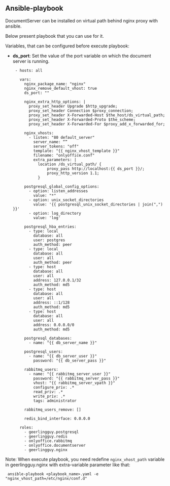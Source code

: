 ## Ansible-playbook

DocumentServer can be installed on virtual path behind nginx proxy with ansible. 

Below present playbook that you can use for it.

Variables, that can be configured before execute playbook:

- **ds_port**: Set the value of the port variable on which the document server is running.

       - hosts: all
   
         vars:
           nginx_package_name: "nginx"
           nginx_remove_default_vhost: true
           ds_port: ""
  
           nginx_extra_http_options: |
             proxy_set_header Upgrade $http_upgrade;
             proxy_set_header Connection $proxy_connection;
             proxy_set_header X-Forwarded-Host $the_host/ds_virtual_path;
             proxy_set_header X-Forwarded-Proto $the_scheme;
             proxy_set_header X-Forwarded-For $proxy_add_x_forwarded_for;
 
           nginx_vhosts:
             - listen: "80 default_server"
               server_name: “”
               server_tokens: "off"
               template: "{{ nginx_vhost_template }}"
               filename: "onlyoffice.conf"
               extra_parameters: |
                 location /ds_virtual_path/ {
                     proxy_pass http://localhost:{{ ds_port }}/;
                     proxy_http_version 1.1;
                 }

           postgresql_global_config_options:
             - option: listen_addresses
               value: "*"
             - option: unix_socket_directories
               value: '{{ postgresql_unix_socket_directories | join(",") }}'
             - option: log_directory
               value: 'log'

           postgresql_hba_entries:
             - type: local
               database: all
               user: postgres
               auth_method: peer
             - type: local
               database: all
               user: all
               auth_method: peer 
             - type: host
               database: all
               user: all
               address: 127.0.0.1/32
               auth_method: md5
             - type: host
               database: all
               user: all
               address: ::1/128
               auth_method: md5
             - type: host
               database: all
               user: all
               address: 0.0.0.0/0
               auth_method: md5

           postgresql_databases:
             - name: "{{ db_server_name }}"

           postgresql_users:
             - name: "{{ db_server_user }}"
               password: "{{ db_server_pass }}"

           rabbitmq_users:
             - name: "{{ rabbitmq_server_user }}"
               password: "{{ rabbitmq_server_pass }}"
               vhost: "{{ rabbitmq_server_vpath }}"
               configure_priv: .*
               read_priv: .*
               write_priv: .*
               tags: administrator

           rabbitmq_users_remove: []

           redis_bind_interface: 0.0.0.0

         roles:
           - geerlingguy.postgresql
           - geerlingguy.redis
           - onlyoffice.rabbitmq
           - onlyoffice.documentserver
           - geerlingguy.nginx
                

Note: When execute playbook, you need redefine `nginx_vhost_path` variable in geerlingguy.nginx with extra-variable parameter like that: 

     ansible-playbook <playbook_name>.yaml -e "nginx_vhost_path=/etc/nginx/conf.d"

